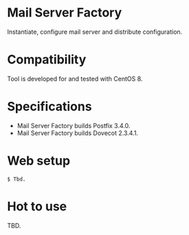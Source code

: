 # Mail Server Factory

Instantiate, configure mail server and distribute configuration.

# Compatibility

Tool is developed for and tested with CentOS 8.

# Specifications

- Mail Server Factory builds Postfix 3.4.0.
- Mail Server Factory builds Dovecot 2.3.4.1.

# Web setup
```
$ Tbd.
```

# Hot to use

TBD.